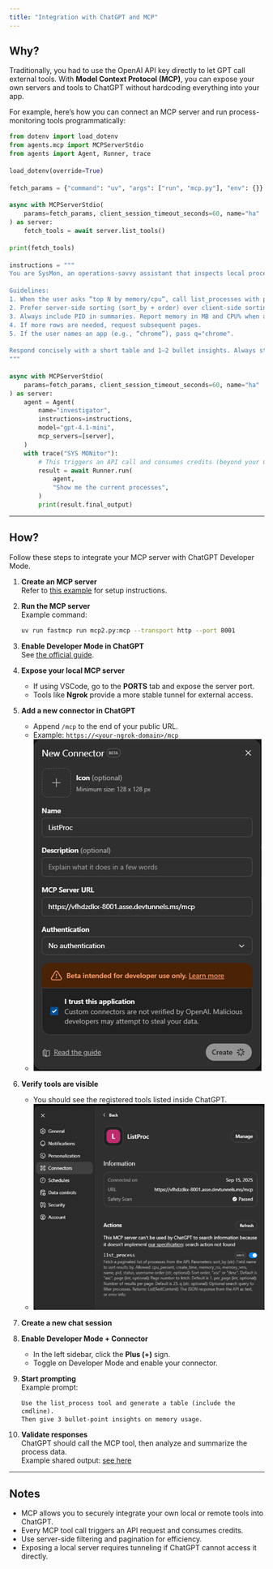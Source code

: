 ```yaml
---
title: "Integration with ChatGPT and MCP"
---
```


## Why?

Traditionally, you had to use the OpenAI API key directly to let GPT call external tools. With **Model Context Protocol (MCP)**, you can expose your own servers and tools to ChatGPT without hardcoding everything into your app.

For example, here’s how you can connect an MCP server and run process-monitoring tools programmatically:

```python
from dotenv import load_dotenv
from agents.mcp import MCPServerStdio
from agents import Agent, Runner, trace

load_dotenv(override=True)

fetch_params = {"command": "uv", "args": ["run", "mcp.py"], "env": {}}

async with MCPServerStdio(
    params=fetch_params, client_session_timeout_seconds=60, name="ha"
) as server:
    fetch_tools = await server.list_tools()

print(fetch_tools)

instructions = """
You are SysMon, an operations-savvy assistant that inspects local processes via an MCP tool.

Guidelines:
1. When the user asks “top N by memory/cpu”, call list_processes with per_page=N, page=1 and the correct sort_by.
2. Prefer server-side sorting (sort_by + order) over client-side sorting.
3. Always include PID in summaries. Report memory in MB and CPU% when available.
4. If more rows are needed, request subsequent pages.
5. If the user names an app (e.g., “chrome”), pass q="chrome".

Respond concisely with a short table and 1–2 bullet insights. Always state which sort key and page size were used.
"""

async with MCPServerStdio(
    params=fetch_params, client_session_timeout_seconds=60, name="ha"
) as server:
    agent = Agent(
        name="investigator",
        instructions=instructions,
        model="gpt-4.1-mini",
        mcp_servers=[server],
    )
    with trace("SYS MONitor"):
        # This triggers an API call and consumes credits (beyond your ChatGPT subscription).
        result = await Runner.run(
            agent,
            "Show me the current processes",
        )
        print(result.final_output)
```

---

## How?

Follow these steps to integrate your MCP server with ChatGPT Developer Mode.

1. **Create an MCP server**  
   Refer to [this example](/projects/mcp/system-process/) for setup instructions.

2. **Run the MCP server**  
   Example command:  
   ```bash
   uv run fastmcp run mcp2.py:mcp --transport http --port 8001
   ```

3. **Enable Developer Mode in ChatGPT**  
   See [the official guide](https://platform.openai.com/docs/guides/developer-mode).

4. **Expose your local MCP server**  
   - If using VSCode, go to the **PORTS** tab and expose the server port.  
   - Tools like **Ngrok** provide a more stable tunnel for external access.

5. **Add a new connector in ChatGPT**  
   - Append `/mcp` to the end of your public URL.  
   - Example: `https://<your-ngrok-domain>/mcp`  
   - ![mcp-setup](../../../../assets/setup-mcp.png)

6. **Verify tools are visible**  
   - You should see the registered tools listed inside ChatGPT.  
   - ![tools-setup](../../../../assets/list-tools-mcp.png)

7. **Create a new chat session**  

8. **Enable Developer Mode + Connector**  
   - In the left sidebar, click the **Plus (+)** sign.  
   - Toggle on Developer Mode and enable your connector.

9. **Start prompting**  
   Example prompt:  
   ```text
   Use the list_process tool and generate a table (include the cmdline).  
   Then give 3 bullet-point insights on memory usage.
   ```

10. **Validate responses**  
    ChatGPT should call the MCP tool, then analyze and summarize the process data.  
    Example shared output: [see here](https://chatgpt.com/share/68c76fc1-28f8-8002-aa6d-d21274188a40)

---

## Notes

- MCP allows you to securely integrate your own local or remote tools into ChatGPT.  
- Every MCP tool call triggers an API request and consumes credits.  
- Use server-side filtering and pagination for efficiency.  
- Exposing a local server requires tunneling if ChatGPT cannot access it directly.  
